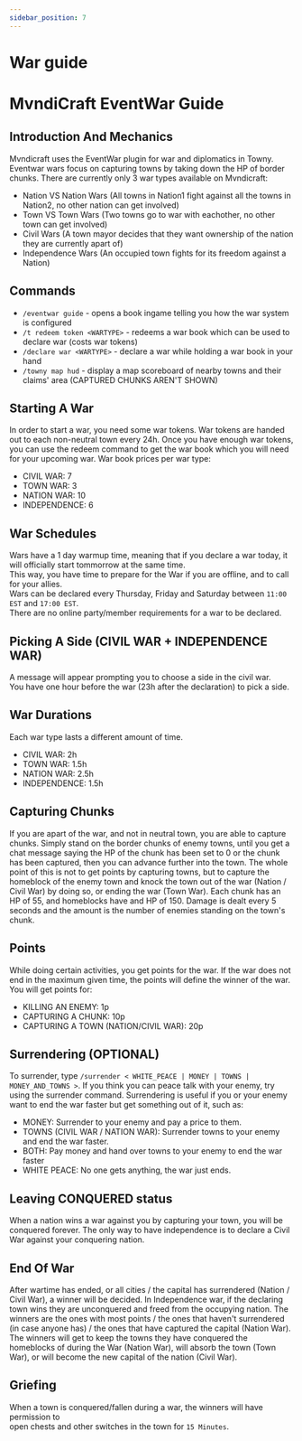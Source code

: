 ```yaml
---
sidebar_position: 7
---
```


# War guide

# MvndiCraft EventWar Guide

## Introduction And Mechanics

Mvndicraft uses the EventWar plugin for war and diplomatics in Towny.
Eventwar wars focus on capturing towns by taking down the HP of border chunks.
There are currently only 3 war types available on Mvndicraft:

- Nation VS Nation Wars (All towns in Nation1 fight against all the towns in Nation2, no other nation can get involved)
- Town VS Town Wars (Two towns go to war with eachother, no other town can get involved)
- Civil Wars (A town mayor decides that they want ownership of the nation they are currently apart of)
- Independence Wars (An occupied town fights for its freedom against a Nation)

## Commands

- `/eventwar guide` - opens a book ingame telling you how the war system is configured
- `/t redeem token <WARTYPE>` - redeems a war book which can be used to declare war (costs war tokens)
- `/declare war <WARTYPE>` - declare a war while holding a war book in your hand
- `/towny map hud` - display a map scoreboard of nearby towns and their claims' area (CAPTURED CHUNKS AREN'T SHOWN)

## Starting A War

In order to start a war, you need some war tokens. War tokens are handed out to each non-neutral town every 24h.
Once you have enough war tokens, you can use the redeem command to get the war book which you will need for your upcoming war.
War book prices per war type:

- CIVIL WAR: 7
- TOWN WAR: 3
- NATION WAR: 10
- INDEPENDENCE: 6

## War Schedules

Wars have a 1 day warmup time, meaning that if you declare a war today, it will officially start tommorrow at the same time. <br/>
This way, you have time to prepare for the War if you are offline, and to call for your allies. <br/>
Wars can be declared every Thursday, Friday and Saturday between `11:00 EST` and `17:00 EST`. <br/>
There are no online party/member requirements for a war to be declared. <br/>

## Picking A Side (CIVIL WAR + INDEPENDENCE WAR)

A message will appear prompting you to choose a side in the civil war. <br/>
You have one hour before the war (23h after the declaration) to pick a side.

## War Durations

Each war type lasts a different amount of time.

- CIVIL WAR: 2h
- TOWN WAR: 1.5h
- NATION WAR: 2.5h
- INDEPENDENCE: 1.5h

## Capturing Chunks

If you are apart of the war, and not in neutral town, you are able to capture chunks.
Simply stand on the border chunks of enemy towns, until you get a chat message saying the HP of the chunk has been set to 0 or the chunk has been captured, then you can advance further into the town.
The whole point of this is not to get points by capturing towns, but to capture the homeblock of the enemy town and knock the town out of the war (Nation / Civil War) by doing so, or ending the war (Town War).
Each chunk has an HP of 55, and homeblocks have and HP of 150. Damage is dealt every 5 seconds and the amount is the number of enemies standing on the town's chunk.

## Points

While doing certain activities, you get points for the war. If the war does not end in the maximum given time, the points will define the winner of the war. You will get points for:

- KILLING AN ENEMY: 1p
- CAPTURING A CHUNK: 10p
- CAPTURING A TOWN (NATION/CIVIL WAR): 20p

## Surrendering (OPTIONAL)

To surrender, type `/surrender < WHITE_PEACE | MONEY | TOWNS | MONEY_AND_TOWNS >`.
If you think you can peace talk with your enemy, try using the surrender command. Surrendering is useful if you or your enemy want to end the war faster but get something out of it, such as:

- MONEY: Surrender to your enemy and pay a price to them.
- TOWNS (CIVIL WAR / NATION WAR): Surrender towns to your enemy and end the war faster.
- BOTH: Pay money and hand over towns to your enemy to end the war faster
- WHITE PEACE: No one gets anything, the war just ends.

## Leaving CONQUERED status

When a nation wins a war against you by capturing your town, you will be conquered forever. The only way to have independence is to declare a Civil War against your conquering nation.

## End Of War

After wartime has ended, or all cities / the capital has surrendered (Nation / Civil War), a winner will be decided.
In Independence war, if the declaring town wins they are unconquered and freed from the occupying nation.
The winners are the ones with most points / the ones that haven't surrendered (in case anyone has) / the ones that have captured the capital (Nation War). The winners will get to keep the towns they have conquered the homeblocks of during the War (Nation War), will absorb the town (Town War), or will become the new capital of the nation (Civil War).

## Griefing

When a town is conquered/fallen during a war, the winners will have permission to <br/>
open chests and other switches in the town for `15 Minutes`.

